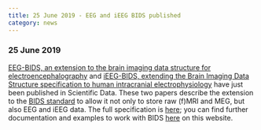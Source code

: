```yaml
---
title: 25 June 2019 - EEG and iEEG BIDS published
category: news
---
```


### 25 June 2019

[EEG-BIDS, an extension to the brain imaging data structure for electroencephalography](https://www.nature.com/articles/s41597-019-0104-8) and [iEEG-BIDS, extending the Brain Imaging Data Structure specification to human intracranial electrophysiology](https://www.nature.com/articles/s41597-019-0105-7) have just been published in Scientific Data. These two papers describe the extension to the [BIDS standard](https://bids.neuroimaging.io) to allow it not only to store raw (f)MRI and MEG, but also EEG and iEEG data. The full specification is [here](https://bids-specification.readthedocs.io/en/stable/); you can find further documentation and examples to work with BIDS [here](/example/bids) on this website.

